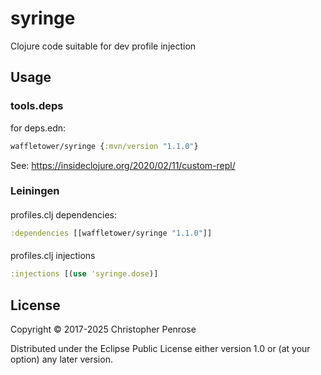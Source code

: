 # syringe

Clojure code suitable for dev profile injection

## Usage

### tools.deps

for deps.edn:
``` clojure
waffletower/syringe {:mvn/version "1.1.0"}
```

See:  https://insideclojure.org/2020/02/11/custom-repl/

### Leiningen

####
profiles.clj dependencies:
```clojure
:dependencies [[waffletower/syringe "1.1.0"]]
```

####
profiles.clj injections
```clojure
:injections [(use 'syringe.dose)]
```

## License

Copyright © 2017-2025 Christopher Penrose

Distributed under the Eclipse Public License either version 1.0 or (at
your option) any later version.
